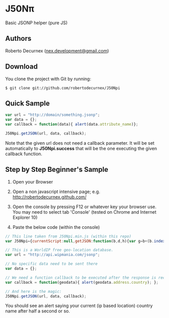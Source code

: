 # J50Nπ

Basic JSONP helper (pure JS)

## Authors

Roberto Decurnex (nex.development@gmail.com)

## Download

You clone the project with Git by running:

    $ git clone git://github.com/robertodecurnex/J50Npi

## Quick Sample

```javascript
var url = "http://domain/something.jsonp";
var data = {};
var callback = function(data){ alert(data.attribute_name)};

J50Npi.getJSON(url, data, callback);
```

Note that the given url does not need a callback parameter. It will be set automatically to **J50Npi.success** that will be the one executing the given callback function.


## Step by Step Beginner's Sample

1. Open your Browser

2. Open a non javascript intensive page; e.g. http://robertodecurnex.github.com/

3. Open the console by pressing F12 or whatever key your browser use. You may need to select tab 'Console' (tested on Chrome and Internet Explorer 10)

4. Paste the below code (within the console)

```javascript
// This line taken from J50Npi.min.js (within this repo)
var J50Npi={currentScript:null,getJSON:function(b,d,h){var g=b+(b.indexOf("?")+1?"&":"?");var c=document.getElementsByTagName("head")[0];var a=document.createElement("script");var f=[];var e="";this.success=h;d.callback="J50Npi.success";for(e in d){f.push(e+"="+encodeURIComponent(d[e]))}g+=f.join("&");a.type="text/javascript";a.src=g;if(this.currentScript){c.removeChild(currentScript)}c.appendChild(a)},success:null};

// This is a WorldIP free geo-location database.
var url = "http://api.wipmania.com/jsonp";

// No specific data need to be sent there
var data = {};

// We need a function callback to be executed after the response is received
var callback = function(geodata){ alert(geodata.address.country); };

// And here is the magic:
J50Npi.getJSON(url, data, callback);
```

You should see an alert saying your current (ip based location) country name after half a second or so.
